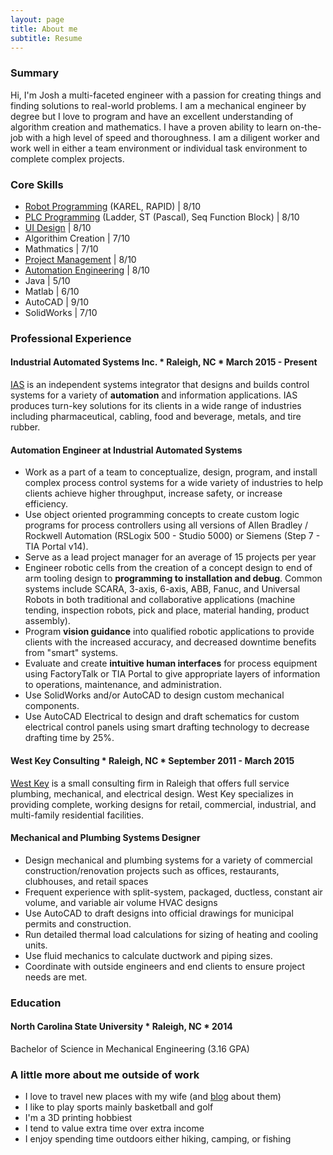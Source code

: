 ```yaml
---
layout: page
title: About me
subtitle: Resume
---
```


### Summary

Hi, I'm Josh a multi-faceted engineer with a passion for creating things and finding solutions to real-world problems. I am a mechanical engineer by degree but I love to program and have an excellent understanding of algorithm creation and mathematics. I have a proven ability to learn on-the-job with a high level of speed and thoroughness. I am a diligent worker and work well in either a team environment or individual task environment to complete complex projects. 

### Core Skills

- [Robot Programming](https://josh-best.github.io/tags/#Robot%20Programming) (KAREL, RAPID) | 8/10
- [PLC Programming](https://josh-best.github.io/tags/#PLC%20Programming) (Ladder, ST (Pascal), Seq Function Block) | 8/10
- [UI Design](https://josh-best.github.io/tags/#UI%20Design) | 8/10
- Algorithim Creation | 7/10
- Mathmatics | 7/10
- [Project Management](https://josh-best.github.io/tags/#Project%20Management) | 8/10
- [Automation Engineering](https://josh-best.github.io/tags/#Automation) | 8/10
- Java | 5/10
- Matlab | 6/10
- AutoCAD | 9/10
- SolidWorks | 7/10

### Professional Experience
 
 
#### Industrial Automated Systems Inc. * Raleigh, NC * March 2015 - Present
[IAS](http://ias-nc.com/) is an independent systems integrator that designs and builds control systems for a variety of **automation**
and information applications. IAS produces turn-key solutions for its clients in a wide range of industries
including pharmaceutical, cabling, food and beverage, metals, and tire rubber.

#### Automation Engineer at Industrial Automated Systems
- Work as a part of a team to conceptualize, design, program, and install complex process control systems for a wide variety of industries to help clients achieve higher throughput, increase safety, or increase efficiency.
- Use object oriented programming concepts to create custom logic programs for process controllers using all versions of Allen Bradley / Rockwell Automation (RSLogix 500 - Studio 5000) or Siemens (Step 7 - TIA Portal v14).
- Serve as a lead project manager for an average of 15 projects per year
- Engineer robotic cells from the creation of a concept design to end of arm tooling design to **programming to installation and debug**. Common systems include SCARA, 3-axis, 6-axis, ABB, Fanuc, and Universal Robots in both traditional and collaborative applications (machine tending, inspection robots, pick and place, material handing, product assembly).
- Program **vision guidance** into qualified robotic applications to provide clients with the increased accuracy, and decreased downtime benefits from "smart" systems.
- Evaluate and create **intuitive human interfaces** for process equipment using FactoryTalk or TIA Portal to give appropriate layers of information to operations, maintenance, and administration.
- Use SolidWorks and/or AutoCAD to design custom mechanical components.
- Use AutoCAD Electrical to design and draft schematics for custom electrical control panels using smart drafting technology to decrease drafting time by 25%.
 
 
#### West Key Consulting * Raleigh, NC * September 2011 - March 2015
[West Key](http://www.westkeyconsulting.com/) is a small consulting firm in Raleigh that offers full service plumbing, mechanical, and electrical design. West Key specializes in providing complete, working designs for retail, commercial, industrial, and multi-family
residential facilities.

#### Mechanical and Plumbing Systems Designer
- Design mechanical and plumbing systems for a variety of commercial construction/renovation
projects such as offices, restaurants, clubhouses, and retail spaces
- Frequent experience with split-system, packaged, ductless, constant air volume, and variable air
volume HVAC designs
- Use AutoCAD to draft designs into official drawings for municipal permits and construction.
- Run detailed thermal load calculations for sizing of heating and cooling units.
- Use fluid mechanics to calculate ductwork and piping sizes.
- Coordinate with outside engineers and end clients to ensure project needs are met.

### Education


#### North Carolina State University * Raleigh, NC * 2014
Bachelor of Science in Mechanical Engineering (3.16 GPA)


### A little more about me outside of work
- I love to travel new places with my wife (and [blog](https://www.bestcaptured.net/) about them)
- I like to play sports mainly basketball and golf
- I'm a 3D printing hobbiest
- I tend to value extra time over extra income
- I enjoy spending time outdoors either hiking, camping, or fishing
